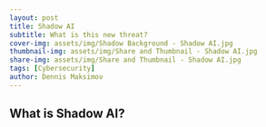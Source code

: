 ```yaml
---
layout: post
title: Shadow AI
subtitle: What is this new threat?
cover-img: assets/img/Shadow Background - Shadow AI.jpg
thumbnail-img: assets/img/Share and Thumbnail - Shadow AI.jpg
share-img: assets/img/Share and Thumbnail - Shadow AI.jpg
tags: [Cybersecurity]
author: Dennis Maksimov
---
```


## What is Shadow AI?

